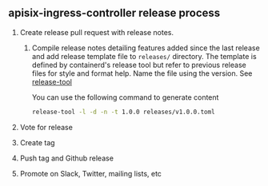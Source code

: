 <!--
#
# Licensed to the Apache Software Foundation (ASF) under one or more
# contributor license agreements.  See the NOTICE file distributed with
# this work for additional information regarding copyright ownership.
# The ASF licenses this file to You under the Apache License, Version 2.0
# (the "License"); you may not use this file except in compliance with
# the License.  You may obtain a copy of the License at
#
#     http://www.apache.org/licenses/LICENSE-2.0
#
# Unless required by applicable law or agreed to in writing, software
# distributed under the License is distributed on an "AS IS" BASIS,
# WITHOUT WARRANTIES OR CONDITIONS OF ANY KIND, either express or implied.
# See the License for the specific language governing permissions and
# limitations under the License.
#
-->

## apisix-ingress-controller release process

1. Create release pull request with release notes.

   1. Compile release notes detailing features added since the last release and
      add release template file to `releases/` directory. The template is defined
      by containerd's release tool but refer to previous release files for style
      and format help. Name the file using the version.
      See [release-tool](https://github.com/containerd/release-tool)

      You can use the following command to generate content

      ```sh
      release-tool -l -d -n -t 1.0.0 releases/v1.0.0.toml
      ```

2. Vote for release

3. Create tag

4. Push tag and Github release

5. Promote on Slack, Twitter, mailing lists, etc
